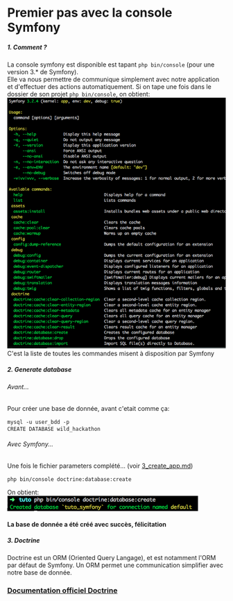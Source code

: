 # Premier pas avec la console Symfony

##### 1. Comment ?
La console symfony est disponible est tapant `php bin/console` (pour une version 3.* de Symfony).  
Elle va nous permettre de communique simplement avec notre application et d'effectuer des actions automatiquement.
Si on tape une fois dans le dossier de son projet `php bin/console`, on obtient:  
![php_bin_console](assets/php_bin_console.png)  
C'est la liste de toutes les commandes misent à disposition par Symfony

##### 2. Generate database
###### Avant...
Pour créer une base de donnée, avant c'etait comme ça:
```
mysql -u user_bdd -p
CREATE DATABASE wild_hackathon
```
###### Avec Symfony...
Une fois le fichier parameters complété... (voir [3_create_app.md](3_create_app.md))
```
php bin/console doctrine:database:create
```
On obtient:  
![doctrine_database_create](assets/doctrine_database_create.png)
#### La base de donnée a été créé avec succès, félicitation

##### 3. Doctrine
Doctrine est un ORM (Oriented Query Langage), et est notamment l'ORM par défaut de Symfony.
Un ORM permet une communication simplifier avec notre base de donnée.
### [Documentation officiel Doctrine](http://www.doctrine-project.org/projects/orm.html)  
